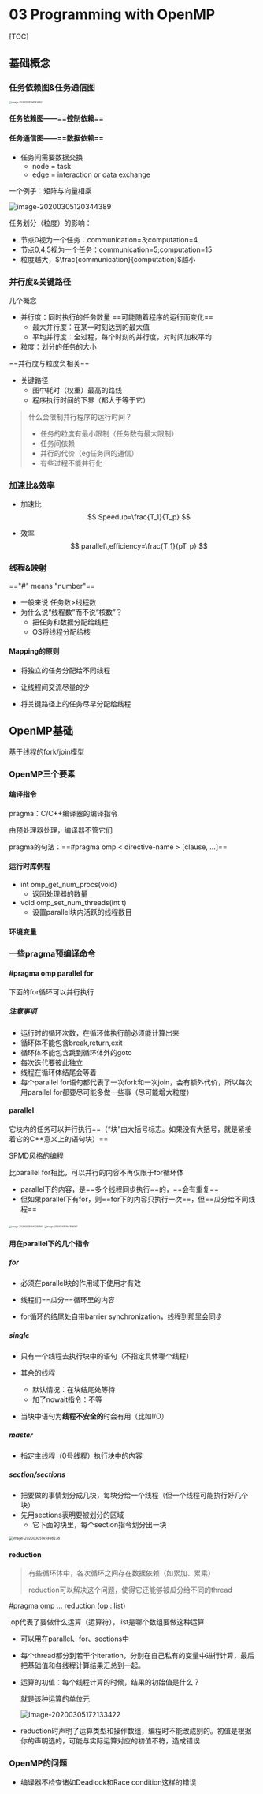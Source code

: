 

# 03 Programming with OpenMP

[TOC]

## 基础概念

### 任务依赖图&任务通信图

<img src="./typora-user-images/image-20200305114542682.png" alt="image-20200305114542682" style="zoom:33%;" />

#### 任务依赖图——==控制依赖==

#### 任务通信图——==数据依赖==

- 任务间需要数据交换
  - node = task
  - edge = interaction or data exchange

一个例子：矩阵与向量相乘

![image-20200305120344389](./typora-user-images/image-20200305120344389.png)

任务划分（粒度）的影响：

- 节点0视为一个任务：communication=3;computation=4
- 节点0,4,5视为一个任务：communication=5;computation=15
- 粒度越大，$\frac{communication}{computation}$越小

### 并行度&关键路径

几个概念

- 并行度：同时执行的任务数量    ==可能随着程序的运行而变化==
  - 最大并行度：在某一时刻达到的最大值
  - 平均并行度：全过程，每个时刻的并行度，对时间加权平均
- 粒度：划分的任务的大小

==并行度与粒度负相关==

- 关键路径
  - 图中耗时（权重）最高的路线
  - 程序执行时间的下界（都大于等于它）

> 什么会限制并行程序的运行时间？
>
> - 任务的粒度有最小限制（任务数有最大限制）
> - 任务间依赖
> - 并行的代价（eg任务间的通信）
> - 有些过程不能并行化

### 加速比&效率

- 加速比
  $$
  Speedup=\frac{T_1}{T_p}
  $$
  
- 效率
  $$
  parallel\,efficiency=\frac{T_1}{pT_p}
  $$

### 线程&映射

=="#" means "number"==

- 一般来说 任务数>线程数
- 为什么说“线程数”而不说“核数”？
  - 把任务和数据分配给线程
  - OS将线程分配给核

#### Mapping的原则

- 将独立的任务分配给不同线程
- 让线程间交流尽量的少

- 将关键路径上的任务尽早分配给线程



## OpenMP基础

基于线程的fork/join模型

### OpenMP三个要素

#### 编译指令

pragma：C/C++编译器的编译指令

由预处理器处理，编译器不管它们

pragma的句法：==\#pragma omp < directive-name > [clause, ...]==

#### 运行时库例程

- int omp_get_num_procs(void)
  - 返回处理器的数量
- void omp_set_num_threads(int t)
  - 设置parallel块内活跃的线程数目

#### 环境变量

### 一些pragma预编译命令

#### #pragma omp parallel for

下面的for循环可以并行执行

##### 注意事项

- 运行时的循环次数，在循环体执行前必须能计算出来
- 循环体不能包含break,return,exit
- 循环体不能包含跳到循环体外的goto
- 每次迭代要彼此独立
- 线程在循环体结尾会等着
- 每个parallel for语句都代表了一次fork和一次join，会有额外代价，所以每次用parallel for都要尽可能多做一些事（尽可能增大粒度）

#### parallel

它块内的任务可以并行执行==（“块”由大括号标志。如果没有大括号，就是紧接着它的C++意义上的语句块）==

SPMD风格的编程

比parallel for相比，可以并行的内容不再仅限于for循环体

- parallel下的内容，是==多个线程同步执行==的，==会有重复==
- 但如果parallel下有for，则==for下的内容只执行一次==，但==瓜分给不同线程==

<img src="./typora-user-images/image-20200305164729790.png" alt="image-20200305164729790" style="zoom: 33%;" />

<img src="./typora-user-images/image-20200305164758567.png" alt="image-20200305164758567" style="zoom:33%;" />

#### 用在parallel下的几个指令

##### for

- 必须在parallel块的作用域下使用才有效

- 线程们==瓜分==循环里的内容

- for循环的结尾处自带barrier synchronization，线程到那里会同步

##### single

- 只有一个线程去执行块中的语句（不指定具体哪个线程）
- 其余的线程
  - 默认情况：在块结尾处等待
  - 加了nowait指令：不等

- 当块中语句为**线程不安全的**时会有用（比如I/O）

##### master

- 指定主线程（0号线程）执行块中的内容

##### section/sections

- 把要做的事情划分成几块，每块分给一个线程（但一个线程可能执行好几个块）
- 先用sections表明要被划分的区域
  - 它下面的块里，每个section指令划分出一块

<img src="./typora-user-images/image-20200305145946238.png" alt="image-20200305145946238" style="zoom: 50%;" />

#### reduction

> 有些循环体中，各次循环之间存在数据依赖（如累加、累乘）
>
> reduction可以解决这个问题，使得它还能够被瓜分给不同的thread

<u>#pragma omp ... reduction (op : list)</u>

​		op代表了要做什么运算（运算符），list是哪个数组要做这种运算

- 可以用在parallel、for、sections中
- 每个thread都分到若干个iteration，分别在自己私有的变量中进行计算，最后把基础值和各线程计算结果汇总到一起。

- 运算的初值：每个线程计算的时候，结果的初始值是什么？

  就是该种运算的单位元

  ![image-20200305172133422](./typora-user-images/image-20200305172133422.png)

- reduction时声明了运算类型和操作数组，编程时不能改成别的。初值是根据你的声明选的，可能与实际运算对应的初值不符，造成错误

### OpenMP的问题

- 编译器不检查诸如Deadlock和Race condition这样的错误
